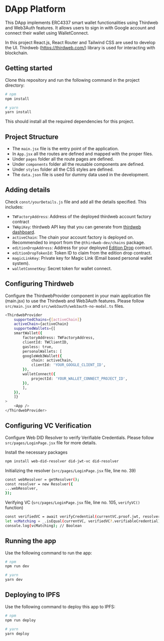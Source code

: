 # DApp Platform

This DApp implements ERC4337 smart wallet functionalities using Thirdweb and Web3Auth features. It allows users to sign in with Google account and connect their wallet using WalletConnect.

In this project React.js, React Router and Tailwind CSS are used to develop the UI. Thirdweb (https://thirdweb.com/) library is used for interacting with blockchain.

## Getting started

Clone this repository and run the following command in the project directory:

```bash
# npm
npm install

# yarn
yarn install
```

This should install all the required dependencies for this project.

## Project Structure

- The `main.jsx` file is the entry point of the application.
- In `App.jsx` all the routes are defined and mapped with the proper files.
- Under `pages` folder all the route pages are defined.
- Under `components` folder all the reusable components are defined.
- Under `styles` folder all the CSS styles are defined.
- The `data.json` file is used for dummy data used in the development.

## Adding details

Check `const/yourDetails.js` file and add all the details specified. This includes:

- `TWFactoryAddress`: Address of the deployed thirdweb account factory contract
- `TWApiKey`: thirdweb API key that you can generate from [thirdweb dashboard](https://thirdweb.com/dashboard/api-keys).
- `activeChain`: The chain your account factory is deployed on. Recommended to import from the `@thirdweb-dev/chains` package.
- `editionDropAddress`: Address for your deployed [Edition Drop](https://thirdweb.com/thirdweb.eth/DropERC1155) contract.
- `editionDropTokenId`: Token ID to claim from the edition drop contract.
- `magicLinkKey`: Private key for Magic Link (Email based personal wallet system).
- `walletConnetKey`: Secret token for wallet connect.

## Configuring Thirdweb

Configure the ThirdwebProvider component in your main application file (main.jsx) to use the Thirdweb and Web3Auth features. Please follow `src/main.jsx` and `src/web3auth/web3auth-no-modal.ts` files.

```bash
<ThirdwebProvider
    supportedChains={[activeChain]}
    activeChain={activeChain}
    supportedWallets={[
    smartWallet({
        factoryAddress: TWFactoryAddress,
        clientId: TWClientID,
        gasless: true,
        personalWallets: [
        googleWeb3Wallet({
            chain: activeChain,
            clientId: 'YOUR_GOOGLE_CLIENT_ID',
        }),
        walletConnect({
            projectId: 'YOUR_WALLET_CONNECT_PROJECT_ID',
        }),
        ],
    }),
    ]}
>
    <App />
</ThirdwebProvider>
```

## Configuring VC Verification

Configure Web DID Resolver to verify Verifiable Credentials. Please follow `src/pages/LoginPage.jsx` file for more details.

Install the necessary packages

```bash
npm install web-did-resolver did-jwt-vc did-resolver
```

Initializing the resolver (`src/pages/LoginPage.jsx` file, line no. 39)

```bash
const webResolver = getResolver();
const resolver = new Resolver({
...webResolver,
});
```

Verifying VC (`src/pages/LoginPage.jsx` file, line no. 105, `verifyVC()` function)

```bash
const verifiedVC = await verifyCredential(currentVC.proof.jwt, resolver);
let vcMatching = _.isEqual(currentVC, verifiedVC?.verifiableCredential);
console.log(vcMatching); // Boolean
```

## Running the app

Use the following command to run the app:

```bash
# npm
npm run dev

# yarn
yarn dev
```

## Deploying to IPFS

Use the following command to deploy this app to IPFS:

```bash
# npm
npm run deploy

# yarn
yarn deploy
```
